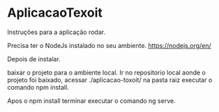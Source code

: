 # AplicacaoTexoit

Instruções para a aplicação rodar.

Precisa ter o NodeJs instalado no seu ambiente.
https://nodejs.org/en/

Depois de instalar.

baixar o projeto para o ambiente local.
Ir no repositorio local aonde o projeto foi baixado, acessar ./aplicacao-toxoit/
na pasta raiz executar o comando npm install.

Apos o npm install terminar executar o comando ng serve.
